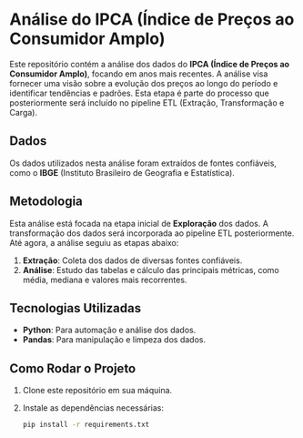 # Análise do IPCA (Índice de Preços ao Consumidor Amplo)

Este repositório contém a análise dos dados do **IPCA (Índice de Preços ao Consumidor Amplo)**, focando em anos mais recentes. A análise visa fornecer uma visão sobre a evolução dos preços ao longo do período e identificar tendências e padrões. Esta etapa é parte do processo que posteriormente será incluído no pipeline ETL (Extração, Transformação e Carga).

## Dados

Os dados utilizados nesta análise foram extraídos de fontes confiáveis, como o **IBGE** (Instituto Brasileiro de Geografia e Estatística).

## Metodologia

Esta análise está focada na etapa inicial de **Exploração** dos dados. A transformação dos dados será incorporada ao pipeline ETL posteriormente. Até agora, a análise seguiu as etapas abaixo:

1. **Extração**: Coleta dos dados de diversas fontes confiáveis.
2. **Análise**: Estudo das tabelas e cálculo das principais métricas, como média, mediana e valores mais recorrentes.

## Tecnologias Utilizadas

- **Python**: Para automação e análise dos dados.
- **Pandas**: Para manipulação e limpeza dos dados.

## Como Rodar o Projeto

1. Clone este repositório em sua máquina.
2. Instale as dependências necessárias:

   ```bash
   pip install -r requirements.txt
